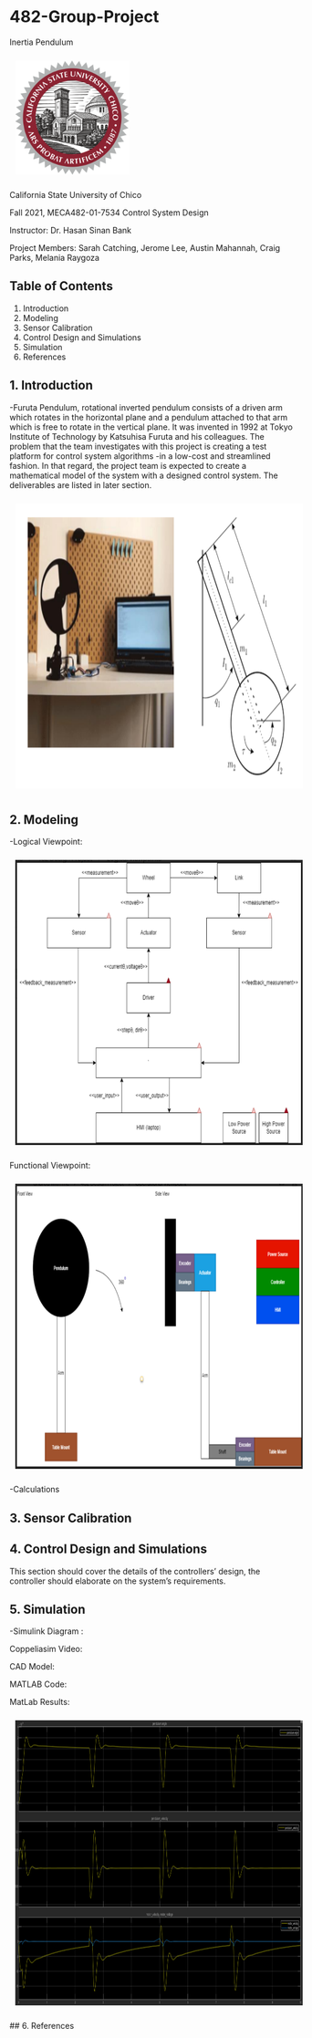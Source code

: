 # 482-Group-Project
Inertia Pendulum
<p align = "left">
  <img src = "CSU_Chico_seal.png" "width="200" height="200" style="margin:10px 10px">
</p>
California State University of Chico

Fall 2021, MECA482-01-7534 Control System Design

Instructor: Dr. Hasan Sinan Bank

Project Members: Sarah Catching, Jerome Lee, Austin Mahannah, Craig Parks, Melania Raygoza

## Table of Contents
1. Introduction 
2. Modeling
3. Sensor Calibration
4. Control Design and Simulations
5. Simulation
6. References

## 1. Introduction 
-Furuta Pendulum, rotational inverted pendulum consists of a driven arm which rotates in the
horizontal plane and a pendulum attached to that arm which is free to rotate in the vertical plane. It was
invented in 1992 at Tokyo Institute of Technology by Katsuhisa Furuta and his colleagues. The
problem that the team investigates with this project is creating a test platform for control system
algorithms -in a low-cost and streamlined fashion. In that regard, the project team is expected to create
a mathematical model of the system with a designed control system. The deliverables are listed in later
section.                                                                                 
<p align = "center">
  <img src = "IntroPic.png" "width="500" height="500" style="margin:10px 10px">
</p>

## 2. Modeling
-Logical Viewpoint:
<p align = "center">
  <img src = "Logical Viewpoint.png" "width="500" height="500" style="margin:10px 10px">
</p>
                                                                                       
Functional Viewpoint:
<p align = "center">
  <img src = "Operational Viewpoint.png" "width="500" height="500" style="margin:10px 10px">
</p>

-Calculations

## 3. Sensor Calibration

## 4. Control Design and Simulations
This section should cover the details of the controllers’ design, the controller
should elaborate on the system’s requirements. 

## 5. Simulation
-Simulink Diagram :

Coppeliasim Video: 

CAD Model:

MATLAB Code:

MatLab Results:
<p align = "center">
  <img src = "MatLab_Results.png" "width="500" height="500" style="margin:10px 10px">
</p>
## 6. References
